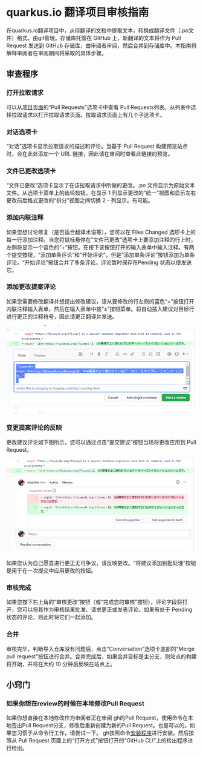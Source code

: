 # quarkus.io 翻译项目审核指南

在quarkus.io翻译项目中，从待翻译的文档中提取文本，转换成翻译文件（.po文件）格式，由git管理。存储库托管在 GitHub 上，新翻译的文本将作为 Pull Request 发送到 GitHub 存储库，由审阅者审阅，然后合并到存储库中。本指南将解释审阅者在审阅期间将采取的具体步骤。

## 审查程序

### 打开拉取请求

可以从[项目页面](https://github.com/quarkusio/cn.quarkus.io)的“Pull Requests”选项卡中查看 Pull Requests列表。从列表中选择拉取请求以打开拉取请求页面。拉取请求页面上有几个子选项卡。

### 对话选项卡

“对话”选项卡显示拉取请求的描述和评论。当基于 Pull Request 构建预览站点时，会在此处添加一个 URL 链接，因此请在审阅时查看此链接的预览。

### 文件已更改选项卡

“文件已更改”选项卡显示了在该拉取请求中所做的更改。.po 文件显示为原始文本文件。从选项卡菜单上的齿轮按钮，在显示 1 列显示更改的“统一”视图和显示左右更改前后格式更改的“拆分”视图之间切换 2 - 列显示。有可能。


### 添加内联注释

如果您想讨论修复（是否适合翻译术语等），您可以在 Files Changed 选项卡上的每一行添加注释。当您将鼠标悬停在“文件已更改”选项卡上要添加注释的行上时，左侧将显示一个蓝色的“+”按钮。在按下该按钮打开的输入表单中输入注释。有两个提交按钮，“添加单条评论”和“开始评论”，但是“添加单条评论”按钮添加为单条评论，“开始评论”按钮合并了多条评论。评论暂时保存在Pending 状态以便发送它。

### 添加更改提案评论

如果您需要修改翻译并想提出修改建议，请从要修改的行左侧的蓝色“+”按钮打开内联注释输入表单，然后在输入表单中按“±”按钮菜单。将自动插入建议对目标行进行更正的注释符号，因此请更正翻译并发送。

![更改建议评论表](internal/docs/images/suggestion-comment-form.png)

### 变更提案评论的反映

更改建议评论如下图所示，您可以通过点击“提交建议”按钮当场将更改应用到 Pull Request。

![更改建议意见表](internal/docs/images/suggestion-comment.png)

如果您认为自己愿意进行更正无可争议，请反映更改。“将建议添加到批处理”按钮是用于在一次提交中应用更改的按钮。

### 审核完成

如果您按下右上角的“审核更改”按钮（或“完成您的审核”按钮），评论字段将打开，您可以将其作为审核结果批准、请求更正或发表评论。如果有处于 Pending 状态的评论，则此时将它们一起添加。

### 合并

审核完毕，判断导入仓库没有问题后，点击“Conversation”选项卡底部的“Merge pull request”按钮进行合并。合并完成后，如果合并目标是主分支，则站点的构建将开始，并将在大约 10 分钟后反映在站点上。

## 小窍门

### 如果你想在review的时候在本地修改Pull Request

如果你想直接在本地修改作为审阅者正在审阅 gh的Pull Request，使用命令在本地签出Pull Request分支，修改后重新创建为新的Pull Request。也是可以的。如果您习惯于从命令行工作，请尝试一下。 gh按照命令[安装程序](https://github.com/cli/cli#installation)进行安装，然后按照从 Pull Request 页面上的“打开方式”按钮打开的“GitHub CLI”上的检出程序进行检出。

